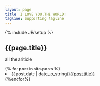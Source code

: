 ```yaml
---
layout: page
title: I LOVE YOU,THE WORLD!
tagline: Supporting tagline
---
```

{% include JB/setup %}
<h2>{{page.title}}</h2>
<p>all the ariticle</p>
{% for post in site.posts %}
   <li>{{ post.date | date_to_string}}<a href="{{site.baseurl}}{{post.url}}">{{post.title}}</a></li>
{%endfor%}





